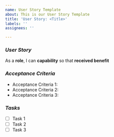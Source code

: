 ```yaml
---
name: User Story Template
about: This is our User Story Template
title: 'User Story: <Title>'
labels: ''
assignees: ''

---
```


### _**User Story**_
As a **role**, I can **capability** so that **received benefit**

### _**Acceptance Criteria**_
- Acceptance Criteria 1:
- Acceptance Criteria 2:
- Acceptance Criteria 3:

### _**Tasks**_
- [ ] Task 1
- [ ] Task 2
- [ ] Task 3
